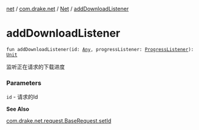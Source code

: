 [net](../../index.md) / [com.drake.net](../index.md) / [Net](index.md) / [addDownloadListener](./add-download-listener.md)

# addDownloadListener

`fun addDownloadListener(id: `[`Any`](https://kotlinlang.org/api/latest/jvm/stdlib/kotlin/-any/index.html)`, progressListener: `[`ProgressListener`](../../com.drake.net.request/-progress-listener/index.md)`): `[`Unit`](https://kotlinlang.org/api/latest/jvm/stdlib/kotlin/-unit/index.html)

监听正在请求的下载进度

### Parameters

`id` - 请求的Id

**See Also**

[com.drake.net.request.BaseRequest.setId](../../com.drake.net.request/-base-request/set-id.md)

